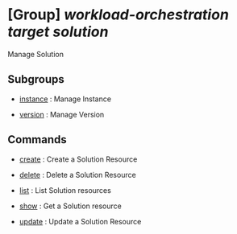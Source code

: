 # [Group] _workload-orchestration target solution_

Manage Solution

## Subgroups

- [instance](/Commands/workload-orchestration/target/solution/instance/readme.md)
: Manage Instance

- [version](/Commands/workload-orchestration/target/solution/version/readme.md)
: Manage Version

## Commands

- [create](/Commands/workload-orchestration/target/solution/_create.md)
: Create a Solution Resource

- [delete](/Commands/workload-orchestration/target/solution/_delete.md)
: Delete a Solution Resource

- [list](/Commands/workload-orchestration/target/solution/_list.md)
: List Solution resources

- [show](/Commands/workload-orchestration/target/solution/_show.md)
: Get a Solution resource

- [update](/Commands/workload-orchestration/target/solution/_update.md)
: Update a Solution Resource
